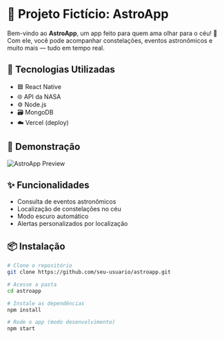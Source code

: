 # 🚀 Projeto Fictício: AstroApp

Bem-vindo ao **AstroApp**, um app feito para quem ama olhar para o céu! 🌌  
Com ele, você pode acompanhar constelações, eventos astronômicos e muito mais — tudo em tempo real.

## 🔧 Tecnologias Utilizadas

- 🟦 React Native
- 🌐 API da NASA
- ⚙️ Node.js
- 🗃️ MongoDB
- ☁️ Vercel (deploy)

## 📸 Demonstração

![AstroApp Preview](https://via.placeholder.com/800x400.png?text=Demo+do+AstroApp)

## ✨ Funcionalidades

- Consulta de eventos astronômicos
- Localização de constelações no céu
- Modo escuro automático
- Alertas personalizados por localização

## 📦 Instalação

```bash
# Clone o repositório
git clone https://github.com/seu-usuario/astroapp.git

# Acesse a pasta
cd astroapp

# Instale as dependências
npm install

# Rode o app (modo desenvolvimento)
npm start
